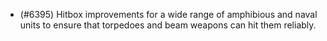 - (#6395) Hitbox improvements for a wide range of amphibious and naval units to ensure that torpedoes and beam weapons can hit them reliably.

